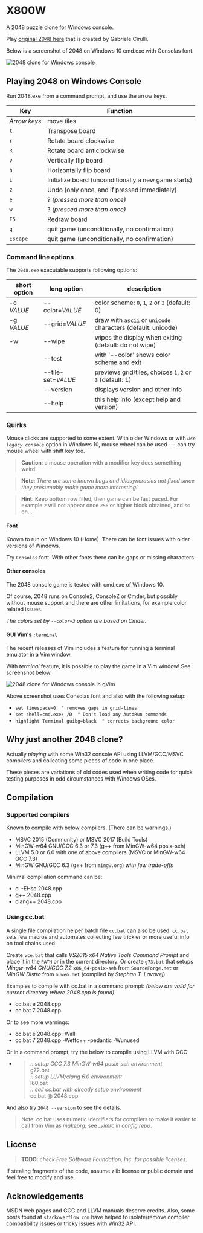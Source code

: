 
X800W
=====

A 2048 puzzle clone for Windows console.

Play [original 2048 here](https://gabrielecirulli.github.io/2048/)
that is created by Gabriele Cirulli.

Below is a screenshot of 2048 on Windows 10 cmd.exe with Consolas font.

![2048 clone for Windows console](won.png)


Playing 2048 on Windows Console
-------------------------------

Run 2048.exe from a command prompt, and use the arrow keys.

| Key | Function |
|-----|----------|
| *Arrow keys* | move tiles |
| `t` | Transpose board |
| `r` | Rotate board clockwise |
| `R` | Rotate board anticlockwise |
| `v` | Vertically flip board |
| `h` | Horizontally flip board |
| `i` | Initialize board (unconditionally a new game starts) |
| `z` | Undo (only once, and if pressed immediately) |
| `e` | ? *(pressed more than once)* |
| `w` | ? *(pressed more than once)* |
| `F5` | Redraw board |
| `q` | quit game (unconditionally, no confirmation) |
| `Escape` | quit game (unconditionally, no confirmation) |


### Command line options

The `2048.exe` executable supports following options:

| short option | long option | description |
| ------------ | ----------- | ----------- |
| -c *VALUE* | --color=*VALUE* | color scheme: `0`, `1`, `2` or `3` (default: 0) |
| -g *VALUE* | --grid=*VALUE* | draw with `ascii` or `unicode` characters (default: unicode) |
| -w | --wipe | wipes the display when exiting (default: do not wipe) |
| | --test | with '--color' shows color scheme and exit |
| | --tile-set=*VALUE* | previews grid/tiles, choices `1`, `2` or `3` (default: 1) |
| | --version | displays version and other info |
| | --help | this help info (except help and version) |


### Quirks

Mouse clicks are supported to some extent. With older Windows or
with _`Use legacy console`_ option in Windows 10, mouse wheel
can be used --- can try mouse wheel with shift key too.

> **Caution**: a mouse operation with a modifier key does
> something weird!

> **Note**: *There are some known bugs and idiosyncrasies not fixed
> since they presumably make game more interesting!*

>
> **Hint**: Keep bottom row filled, then game can be fast paced.
> For example `2` will not appear once `256` or higher block obtained,
> and so on...
>


#### Font

Known to run on Windows 10 (Home).
There can be font issues with older versions of Windows.

Try `Consolas` font. With other fonts there can be gaps or missing characters.


#### Other consoles

The 2048 console game is tested with cmd.exe of Windows 10.

Of course, 2048 runs on Console2, ConsoleZ or Cmder, but possibly without mouse
support and there are other limitations, for example color related issues.

*The colors set by `--color=3`  option are based on Cmder.*

#### GUI Vim's `:terminal`

The recent releases of Vim includes a feature for running
a terminal emulator in a Vim window.

With *terminal* feature, it is possible to play the game in a Vim window!
See screenshot below.

![2048 clone for Windows console in gVim](Vim-2048.png)

Above screenshot uses Consolas font and also with the following setup:

* `set linespace=0  " removes gaps in grid-lines`
* `set shell=cmd.exe\ /D  " Don't load any AutoRun commands`
* `highlight Terminal guibg=black  " corrects background color`


Why just another 2048 clone?
----------------------------

Actually *playing* with some Win32 console API using LLVM/GCC/MSVC
compilers and collecting some pieces of code in one place.

These pieces are variations of old codes used when writing code
for quick testing purposes in odd circumstances with Windows OSes.


Compilation
-----------

### Supported compilers

Known to compile with below compilers. (There can be warnings.)

* MSVC 2015 (Community) or MSVC 2017 (Build Tools)
* MinGW-w64 GNU/GCC 6.3 or 7.3 (g++ from MinGW-w64 posix-seh)
* LLVM 5.0 or 6.0 with one of above compilers (MSVC or MinGW-w64 GCC 7.3)
* MinGW GNU/GCC 6.3 (g++ from `mingw.org`) *with few trade-offs*

Minimal compilation command can be:

* cl -EHsc 2048.cpp
* g++ 2048.cpp
* clang++ 2048.cpp


### Using cc.bat

A single file compilation helper batch file `cc.bat` can also be used.
`cc.bat` sets few macros and automates collecting few trickier or more useful
info on tool chains used.

Create `vce.bat` that calls *VS2015 x64 Native Tools Command Prompt* and place
it in the `PATH` or in the current directory. Or create `g73.bat` that setups
*Mingw-w64 GNU/GCC 7.2* `x86_64-posix-seh` from `SourceForge.net` or
*MinGW Distro* from `nuwen.net` (compiled by *Stephan T. Lavavej*).

Examples to compile with cc.bat in a command prompt:
*(below are valid for current directory where 2048.cpp is found)*

* cc.bat e 2048.cpp
* cc.bat 7 2048.cpp

Or to see more warnings:

* cc.bat e 2048.cpp -Wall
* cc.bat 7 2048.cpp -Weffc++ -pedantic -Wunused

Or in a command prompt, try the below to compile using LLVM with GCC

*   > *:: setup GCC 7.3 MinGW-w64 posix-seh environment*<br/>
    > g72.bat<br/>
    > *:: setup LLVM/clang 6.0 environment*<br/>
    > l60.bat<br/>
    > *:: call cc.bat with already setup environment*<br/>
    > cc.bat @ 2048.cpp<br/>

And also try `2048 --version` to see the details.

> Note: cc.bat uses numeric identifiers for compilers to make it easier to call
> from Vim as *makeprg*; see *_vimrc* in *config repo*.


License
-------

> **TODO**: *check Free Software Foundation, Inc. for possible licenses.*

If stealing fragments of the code, assume zlib license or public
domain and feel free to modify and use.


Acknowledgements
----------------

MSDN web pages and GCC and LLVM manuals deserve credits.
Also, some posts found at `stackoverflow.com` have helped to
isolate/remove compiler compatibility issues or tricky issues
with Win32 API.

